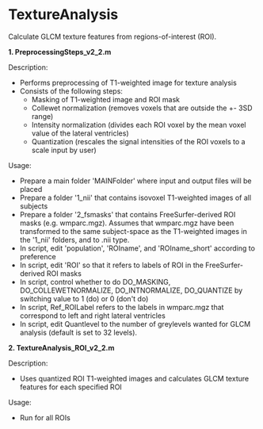 # TextureAnalysis

Calculate GLCM texture features from regions-of-interest (ROI).

<b> 1.  PreprocessingSteps_v2_2.m </b>


Description:
* Performs preprocessing of T1-weighted image for texture analysis
* Consists of the following steps:
    * Masking of T1-weighted image and ROI mask
    * Collewet normalization (removes voxels that are outside the +- 3SD range)
    * Intensity normalization (divides each ROI voxel by the mean voxel value of the lateral ventricles)
    * Quantization (rescales the signal intensities of the ROI voxels to a scale input by user)

Usage:
* Prepare a main folder 'MAINFolder' where input and output files will be placed
* Prepare a folder '1_nii' that contains isovoxel T1-weighted images of all subjects
* Prepare a folder '2_fsmasks' that contains FreeSurfer-derived ROI masks (e.g. wmparc.mgz). Assumes that wmparc.mgz have been transformed to the same subject-space as the T1-weighted images in the '1_nii' folders, and to .nii type.
* In script, edit 'population', 'ROIname', and 'ROIname_short' according to preference
* In script, edit 'ROI' so that it refers to labels of ROI in the FreeSurfer-derived ROI masks
* In script, control whether to do DO_MASKING, DO_COLLEWETNORMALIZE, DO_INTNORMALIZE, DO_QUANTIZE by switching value to 1 (do) or 0 (don't do)
* In script, Ref_ROILabel refers to the labels in wmparc.mgz that correspond to left and right lateral ventricles
* In script, edit Quantlevel to the number of greylevels wanted for GLCM analysis (default is set to 32 levels).

<b> 2. TextureAnalysis_ROI_v2_2.m </b>

Description:
* Uses quantized ROI T1-weighted images and calculates GLCM texture features for each specified ROI

Usage:
* Run for all ROIs 

